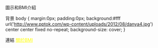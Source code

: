 圖示和BMI介紹

背景
body
        {
        margin:0px;
        padding:0px;
        background:#fff url('http://www.pptok.com/wp-content/uploads/2012/08/danya4.jpg') center center fixed no-repeat;
        background-size: cover;
        }
        
連結
<a href="https://zh.wikipedia.org/wiki/%E8%BA%AB%E9%AB%98%E9%AB%94%E9%87%8D%E6%8C%87%E6%95%B8" style="color:yellow;" title="BMI">關於BMI</a>

